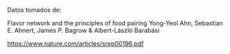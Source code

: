 Datos tomados de:

Flavor network and the principles of food pairing
Yong-Yeol Ahn, Sebastian E. Ahnert, James P. Bagrow & Albert-László Barabási

https://www.nature.com/articles/srep00196.pdf